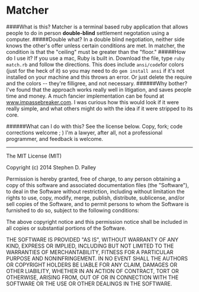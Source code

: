 Matcher
=======

####What is this?
Matcher is a terminal based ruby application that allows people to do in person **double-blind** settlement negotation using a computer.
#####Double what?
In a double blind negotiation, neither side knows the other's offer unless certain conditions are met.  In matcher, the condition is that the "ceiling" must be greater than the "floor."
#####How do I use it?
If you use a mac, Ruby is built in.  Download the file, type `ruby match.rb` and follow the directions.  This does include `ansi/code`for colors (just for the heck of it) so you may need to do `gem install ansi` if it's not installed on your machine and this throws an error.  Or just delete the require and the colors -- they're filligree, and not necessary.
######Why bother?
I've found that the approach works really well in litigation, and saves people time and money.  A much fancier implementation can be found at www.impassebreaker.com.  I was curious how this would look if it were really simple, and what others might do with the idea if it were stripped to its core.

######What can I do with this?
See the license below.  Copy, fork; code corrections welcome ; ) I'm a lawyer, after all, not a professional programmer, and feedback is welcome.

----

The MIT License (MIT)

Copyright (c) 2014 Stephen D. Palley

Permission is hereby granted, free of charge, to any person obtaining a copy
of this software and associated documentation files (the "Software"), to deal
in the Software without restriction, including without limitation the rights
to use, copy, modify, merge, publish, distribute, sublicense, and/or sell
copies of the Software, and to permit persons to whom the Software is
furnished to do so, subject to the following conditions:

The above copyright notice and this permission notice shall be included in all
copies or substantial portions of the Software.

THE SOFTWARE IS PROVIDED "AS IS", WITHOUT WARRANTY OF ANY KIND, EXPRESS OR
IMPLIED, INCLUDING BUT NOT LIMITED TO THE WARRANTIES OF MERCHANTABILITY,
FITNESS FOR A PARTICULAR PURPOSE AND NONINFRINGEMENT. IN NO EVENT SHALL THE
AUTHORS OR COPYRIGHT HOLDERS BE LIABLE FOR ANY CLAIM, DAMAGES OR OTHER
LIABILITY, WHETHER IN AN ACTION OF CONTRACT, TORT OR OTHERWISE, ARISING FROM,
OUT OF OR IN CONNECTION WITH THE SOFTWARE OR THE USE OR OTHER DEALINGS IN THE
SOFTWARE.
